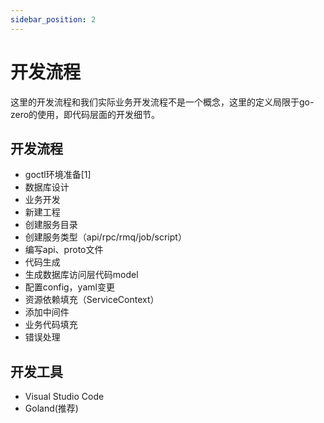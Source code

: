 ```yaml
---
sidebar_position: 2
---
```


# 开发流程

这里的开发流程和我们实际业务开发流程不是一个概念，这里的定义局限于go-zero的使用，即代码层面的开发细节。

## 开发流程
* goctl环境准备[1]
* 数据库设计
* 业务开发
* 新建工程
* 创建服务目录
* 创建服务类型（api/rpc/rmq/job/script）
* 编写api、proto文件
* 代码生成
* 生成数据库访问层代码model
* 配置config，yaml变更
* 资源依赖填充（ServiceContext）
* 添加中间件
* 业务代码填充
* 错误处理

## 开发工具
* Visual Studio Code
* Goland(推荐)